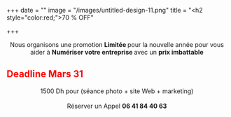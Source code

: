 +++
date = ""
image = "/images/untitled-design-11.png"
title = "<h2 style=\"color:red;\">70 % OFF</h2>"

+++
<p style="text-align:center;">Nous organisons une promotion <b>Limitée </b>pour la nouvelle année pour vous aider à <b>Numériser votre entreprise </b>avec un <b>prix imbattable </b><h2 style="color:red;"> Deadline Mars 31 </h2><p style="text-align:center;"> 1500 Dh pour (séance photo + site Web + marketing)<br><br>Réserver un Appel <b>06 41 84 40 63</p>
